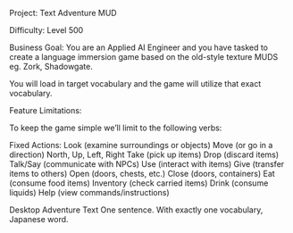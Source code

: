 Project: Text Adventure MUD

Difficulty: Level 500

Business Goal: 
You are an Applied AI Engineer and you have tasked to create a language immersion game based on the old-style texture MUDS eg. Zork, Shadowgate.

You will load in target vocabulary and the game will utilize that exact vocabulary.

Feature Limitations:

To keep the game simple we’ll limit to the following verbs:

Fixed Actions:
Look (examine surroundings or objects)
Move (or go in a direction)
North, Up, Left, Right
Take (pick up items)
Drop (discard items)
Talk/Say (communicate with NPCs)
Use (interact with items)
Give (transfer items to others)
Open (doors, chests, etc.)
Close (doors, containers)
Eat (consume food items)
Inventory (check carried items)
Drink (consume liquids)
Help (view commands/instructions)

Desktop Adventure Text
One sentence. With exactly one vocabulary, Japanese word.

